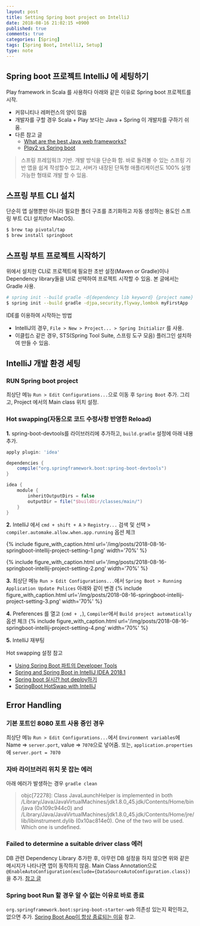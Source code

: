 ```yaml
---
layout: post
title: Setting Spring boot project on IntelliJ
date: 2018-08-16 21:02:15 +0900
published: true
comments: true
categories: [Spring]
tags: [Spring Boot, IntelliJ, Setup]
type: note
---
```


## Spring boot 프로젝트 IntelliJ 에 세팅하기
Play framework in Scala 를 사용하다 아래와 같은 이유로 Spring boot 프로젝트를 시작.
- 커뮤니티나 레퍼런스의 양이 많음
- 개발자를 구할 경우 Scala + Play 보다는 Java + Spring 이 개발자를 구하기 쉬움.
- 다른 참고 글
    + [What are the best Java web frameworks?](https://www.slant.co/topics/40/~best-java-web-frameworks)
    + [Plqy2 vs Spring boot](https://www.slant.co/versus/157/158/~play-2_vs_spring-boot)

> 스프링 프레임워크 기반. 개발 방식을 단순화 함. 바로 돌려볼 수 있는 스프링 기반 앱을 쉽게 작성할수 있고, 서버가 내장된 단독형 애플리케이션도 100% 실행 가능한 형태로 개발 할 수 있음.

## 스프링 부트 CLI 설치
단순히 앱 실행뿐만 아니라 필요한 폴더 구조를 초기화하고 자동 생성하는 용도인 스프링 부트 CLI 설치(for MacOS).
```sh
$ brew tap pivotal/tap
$ brew install springboot
```

## 스프링 부트 프로젝트 시작하기
위에서 설치한 CLI로 프로젝트에 필요한 초반 설정(Maven or Gradle)이나 Dependency library들을 UI로 선택하여 프로젝트 시작할 수 있음.
본 글에서는 Gradle 사용.
```sh
# spring init --build gradle -d{dependency lib keyword} {project name}
$ spring init --build gradle -djpa,security,flyway,lombok myFirstApp
```
IDE를 이용하여 시작하는 방법
- IntelliJ의 경우, `File > New > Project... > Spring Initializr` 를 사용.
- 이클립스 같은 경우, STS(Spring Tool Suite, 스프링 도구 모음) 플러그인 설치하여 만들 수 있음.

## IntelliJ 개발 환경 세팅
### RUN Spring boot project
최상단 메뉴 `Run > Edit Configurations...`으로 이동 후 `Spring Boot` 추가.
그리고, Project 에서의 Main class 위치 설정.

### Hot swapping(자동으로 코드 수정사항 반영한 Reload)
**1.** spring-boot-devtools를 라이브러리에 추가하고, `build.gradle` 설정에 아래 내용 추가.
```gradle
apply plugin: 'idea'

dependencies {
    compile("org.springframework.boot:spring-boot-devtools")
}

idea {
    module {
        inheritOutputDirs = false
        outputDir = file("$buildDir/classes/main/")
    }
}
```

**2.** IntelliJ 에서 `cmd + shift + A` > `Registry...` 검색 및 선택 > `compiler.automake.allow.when.app.running` 옵션 체크

{% include figure_with_caption.html
   url='/img/posts/2018-08-16-springboot-intellij-project-setting-1.png'
   width='70%' %}

{% include figure_with_caption.html
   url='/img/posts/2018-08-16-springboot-intellij-project-setting-2.png'
   width='70%' %}

**3.** 최상단 메뉴 `Run > Edit Configurations...`에서 `Spring Boot > Running Application Update Polices` 아래와 같이 변경
{% include figure_with_caption.html
   url='/img/posts/2018-08-16-springboot-intellij-project-setting-3.png'
   width='70%' %}

**4.** Preferences 를 열고 (`cmd + ,`), `Compiler`에서 `Build project automatically` 옵션 체크
{% include figure_with_caption.html
   url='/img/posts/2018-08-16-springboot-intellij-project-setting-4.png'
   width='70%' %}

**5.** IntelliJ 재부팅

Hot swapping 설정 참고
- [Using Spring Boot 파트의 Developer Tools](https://docs.spring.io/spring-boot/docs/current/reference/html/using-boot-devtools.html)
- [Spring and Spring Boot in IntelliJ IDEA 2018.1](https://dzone.com/articles/spring-and-spring-boot-in-intellij-idea-20181)
- [Spring boot 실시간 hot deploy하기](http://krksap.tistory.com/1157)
- [SpringBoot HotSwap with IntelliJ](http://lhb0517.tistory.com/entry/SpringIntelliJ-SpringBoot-HotSwap-with-IntelliJ)


## Error Handling

### 기본 포트인 8080 포트 사용 중인 경우
최상단 메뉴 `Run > Edit Configurations...`에서 `Environment variables`에 Name => `server.port`, value => `7070`으로 넣어줌.
또는, `application.properties` 에 `server.port = 7070`

### 자바 라이브러리 위치 못 잡는 에러
아래 에러가 발생하는 경우 `gradle clean`
> objc[72278]: Class JavaLaunchHelper is implemented in both /Library/Java/JavaVirtualMachines/jdk1.8.0_45.jdk/Contents/Home/bin/java (0x109c944c0) and /Library/Java/JavaVirtualMachines/jdk1.8.0_45.jdk/Contents/Home/jre/lib/libinstrument.dylib (0x10ac814e0). One of the two will be used. Which one is undefined.

### Failed to determine a suitable driver class 에러
DB 관련 Dependency Library 추가한 후, 아무런 DB 설정을 하지 않으면 위와 같은 메시지가 나타나면 앱이 동작하지 않음.
Main Class Annotation으로 `@EnableAutoConfiguration(exclude={DataSourceAutoConfiguration.class})`을
추가. [참고 글](http://lemontia.tistory.com/586)

### Spring boot Run 할 경우 알 수 없는 이유로 바로 종료
`org.springframework.boot:spring-boot-starter-web` 의존성 있는지 확인하고, 없으면 추가.
[Spring Boot App이 항상 종료되는 이유](https://code.i-harness.com/ko/q/1557e57) 참고.